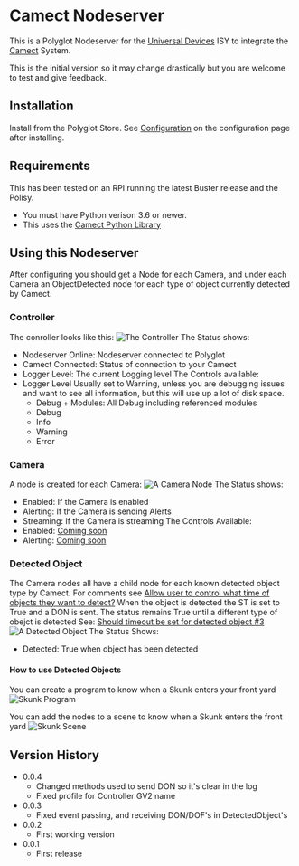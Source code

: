 # Camect Nodeserver

This is a Polyglot Nodeserver for the [Universal Devices](https://www.universal-devices.com/) ISY to integrate the [Camect](http://camect.com) System.

This is the initial version so it may change drastically but you are welcome to test and give feedback.

## Installation

Install from the Polyglot Store.  See [Configuration](POLYGLOT_CONFIG.md) on the configuration page after installing.

## Requirements

This has been tested on an RPI running the latest Buster release and the Polisy.  
- You must have Python verison 3.6 or newer.
- This uses the [Camect Python Library](https://github.com/camect/camect-py)

## Using this Nodeserver

After configuring you should get a Node for each Camera, and under each Camera an ObjectDetected node for each type of object currently detected by Camect.

### Controller

The conroller looks like this:
![The Controller](pics/Controller.png)
The Status shows:
- Nodeserver Online: Nodeserver connected to Polyglot
- Camect Connected: Status of connection to your Camect
- Logger Level: The current Logging level
The Controls available:
- Logger Level
    Usually set to Warning, unless you are debugging issues and want to see all information, but this will use up a lot of disk space. 
    - Debug + Modules: All Debug including referenced modules
    - Debug
    - Info
    - Warning
    - Error

### Camera

A node is created for each Camera:
![A Camera Node](pics/Camera.png)
The Status shows:
- Enabled: If the Camera is enabled
- Alerting: If the Camera is sending Alerts
- Streaming: If the Camera is streaming
The Controls Available:
- Enabled: [Coming soon](https://github.com/jimboca/udi-poly-Camect/issues/1)
- Alerting: [Coming soon](https://github.com/jimboca/udi-poly-Camect/issues/2)

### Detected Object

The Camera nodes all have a child node for each known detected object type by Camect.  For comments see [Allow user to control what time of objects they want to detect?](https://github.com/jimboca/udi-poly-Camect/issues/4)
When the object is detected the ST is set to True and a DON is sent.  The status remains True until a different type of obejct is detected See: [Should timeout be set for detected object #3
](https://github.com/jimboca/udi-poly-Camect/issues/3)
![A Detected Object](pics/DetectedObject.png)
The Status Shows:
- Detected: True when object has been detected

#### How to use Detected Objects

You can create a program to know when a Skunk enters your front yard ![Skunk Program](pics/ProgramSkunk.png)

You can add the nodes to a scene to know when a Skunk enters the front yard ![Skunk Scene](pics/SceneSkunk.png)

## Version History

- 0.0.4
    - Changed methods used to send DON so it's clear in the log
    - Fixed profile for Controller GV2 name
- 0.0.3
    - Fixed event passing, and receiving DON/DOF's in DetectedObject's
- 0.0.2
    - First working version
- 0.0.1
    - First release
